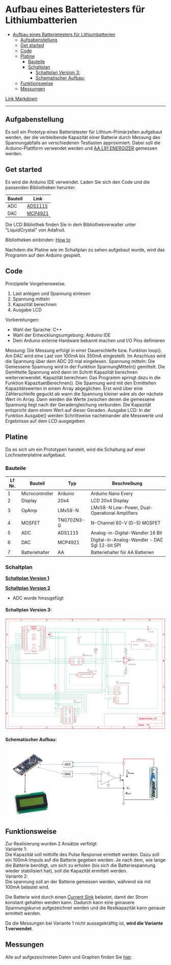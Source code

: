 # Aufbau eines Batterietesters für Lithiumbatterien

- [Aufbau eines Batterietesters für Lithiumbatterien](#aufbau-eines-batterietesters-für-lithiumbatterien)
  - [Aufgabenstellung](#aufgabenstellung)
  - [Get started](#get-started)
  - [Code](#code)
  - [Platine](#platine)
    - [Bauteile](#bauteile)
    - [Schaltplan](#schaltplan)
      - [Schaltplan Version 3:](#schaltplan-version-3)
      - [Schematischer Aufbau:](#schematischer-aufbau)
  - [Funktionsweise](#funktionsweise)
  - [Messungen](#messungen)

[Link Markdown](https://github.com/FriendsOfREDAXO/markitup/blob/master/plugins/documentation/docs/de_de/howto_markdown.md)


---

## Aufgabenstellung
Es soll ein Prototyp eines Batterietester für Lithium-Primärzellen aufgebaut werden, der die verbleibende Kapazität einer Batterie durch Messung des Spannungabfalls an verschiedenen Testlasten approximiert. Dabei soll die Arduino-Plattform verwendet werden und [AA L91 ENERGIZER](https://data.energizer.com/PDFs/l91.pdf) gemessen werden.

## Get started

Es wird die Arduino IDE verwendet. Laden Sie sich den Code und die passenden Bibliotheken herunter. 

| Bauteil | Link                                                                      |
| ------- | ------------------------------------------------------------------------- |
| ADC     | [ADS1115](https://github.com/adafruit/Adafruit_ADS1X15)                   |
| DAC     | [MCP4921](https://github.com/michd/Arduino-MCP492X/blob/master/README.md) |

Die LCD Bibliothek finden Sie in dem Bibliothekverwalter unter "LiquidCrystal" von Adafruit.

Bibliotheken einbinden: [How to](https://42project.net/bibliothek-library-in-arduino-ide-installieren-und-einbinden/) 

Nachdem die Platine wie im Schaltplan zu sehen aufgebaut wurde, wird das Programm auf den Arduino gespielt.

## Code

Prinzipielle Vorgehensweise.
1. Last anlegen und Spannung einlesen
2. Spannung mitteln
3. Kapazität berechnen
4. Ausgabe LCD


Vorbereitungen:
- Wahl der Sprache: C++
- Wahl der Entwicklungsumgebung: Arduino IDE
- Dem Arduino externe Hardware bekannt machen und I/O Pins definieren

Messung:
Die Messung erfolgt in einer Dauerschleife bzw. Funktion loop(). Am DAC wird eine Last von 100mA bis 350mA eingestellt.
Im Anschluss wird die Spannung über dem ADC 20 mal eingelesen.
Spannung mitteln:
Die Gemessene Spannung wird in der Funktion SpannungMitteln() gemittelt.
Die Gemittelte Spannung wird dann im Schritt Kapazität berechnen weiterverwendet.
Kapazität berechnen:
Das Programm springt dazu in die Funktion KapazitaetBerechnen().
Die Spannung wird mit den Ermittelten Kapazitätswerten in einem Array abgeglichen.
Erst wird über eine Zählerschleife geguckt ab wann die Spannung kleiner wäre als
der nächste Wert im Array.
Dann werden die Werte zwischen denen die gemessene Spannung liegt nach der Geradengleichung verbunden.
Die Kapazität entspricht dann einem Wert auf dieser Geraden.
Ausgabe LCD:
In der Funktion Ausgabe() werden Schrittweise nacheinander alle Messwerte und Ergebnisse auf dem LCD ausgegeben.

## Platine
Da es sich um ein Prototypen handelt, wird die Schaltung auf einer Lochrasterplatine aufgebaut.

### Bauteile
| Lf Nr. | Bauteil         | Typ        | Beschreibung                                   |
| ------ | --------------- | ---------- | ---------------------------------------------- |
| 1      | Microcontroller | Arduino    | Arduino Nano Every                             |
| 2      | Display         | 20x4       | LCD 20x4 Display                               |
| 3      | OpAmp           | LMx58-N    | LMx58-N Low-Power, Dual-Operational Amplifiers |
| 4      | MOSFET          | TN0702N3-G | N-Channel 60-V (D-S) MOSFET                    |
| 5      | ADC             | ADS1115    | Analog-in-Digital-Wandler 16 Bit               |
| 6      | DAC             | MCP4921    | Digital-in-Analog-Wandler - DAC Sgl 12-bit SPI |
| 7      | Batteriehalter  | AA         | Batteriehalter für AA Batterien                |

### Schaltplan

**[Schaltplan Version 1](doc/circuit_diagram/SchaltplanV1.png)**

**[Schaltplan Version 2](doc/circuit_diagram/SchaltplanV2.png)**
- ADC wurde hinzugefügt

#### Schaltplan Version 3:

![](doc/circuit_diagram/SchaltplanV3.png)

#### Schematischer Aufbau:

![](doc/circuit_diagram/SchematischerAufbau.png)

## Funktionsweise

Zur Realisierung wurden 2 Ansätze verfolgt:  
Variante 1:  
Die Kapazität soll mithilfe des Pulse Response ermittelt werden. Dazu soll ein 100mA-Impuls auf die Batterie gegeben werden. Je nach dem, wie lange die Batterie benötigt, um sich zu erholen (bis sich die Batteriespannung wieder stabilisiert hat), soll die Kapazität ermittelt werden.  
Variante 2:  
Die spannung soll an der Batterie gemessen werden, während sie mit 100mA belastet wird.

Die Batterie wird durch einen [Current Sink](https://e2e.ti.com/blogs_/b/powerhouse/archive/2015/08/21/how-to-generate-current-sources-and-sinks-of-arbitrary-magnitude) belastet, damit der Strom konstant gehalten werden kann.
Dadurch kann eine genauere Spannungskurve aufgezeichnet werden und die Restkapazität kann genauer ermittelt werden.

Da die Messungen bei Variante 1 nicht aussagekräftig ist, **wird die Variante 1 verwendet**.

## Messungen

Alle auf aufgezeichneten Daten und Graphen finden Sie [hier](doc/measurement.md).

